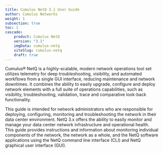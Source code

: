 ```yaml
---
title: Cumulus NetQ 3.1 User Guide
author: Cumulus Networks
weight: 1
subsection: true
toc: 1
cascade:
    product: Cumulus NetQ
    version: "3.1"
    imgData: cumulus-netq
    siteSlug: cumulus-netq
    draft: true
---
```

Cumulus® NetQ is a highly-scalable, modern network operations tool set utilizes telemetry for deep troubleshooting, visibility, and automated workflows from a single GUI interface, reducing maintenance and network downtimes. It combines the ability to easily upgrade, configure and deploy network elements with a full suite of operations capabilities, such as visibility, troubleshooting, validation, trace and comparative look-back functionality.

This guide is intended for network administrators who are responsible for deploying, configuring, monitoring and troubleshooting the network in their data center environment. NetQ 3.x offers the ability to easily monitor and manage your data center network infrastructure and operational health. This guide provides instructions and information about monitoring individual components of the network, the network as a whole, and the NetQ software applications using the NetQ command line interface (CLI) and NetQ graphical user interface (GUI).
